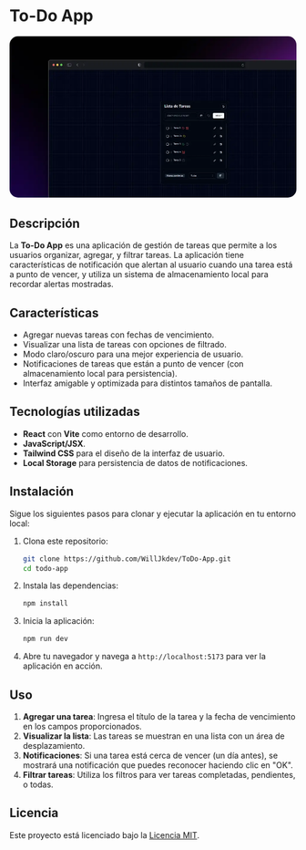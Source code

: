 # To-Do App

<p align="center">
  <img src="public/images/todo_app.webp" alt="Vista previa de la app" width="700" style="border-radius: 15px;"/>
</p>

## Descripción

La **To-Do App** es una aplicación de gestión de tareas que permite a los usuarios organizar, agregar, y filtrar tareas. La aplicación tiene características de notificación que alertan al usuario cuando una tarea está a punto de vencer, y utiliza un sistema de almacenamiento local para recordar alertas mostradas.

## Características

- Agregar nuevas tareas con fechas de vencimiento.
- Visualizar una lista de tareas con opciones de filtrado.
- Modo claro/oscuro para una mejor experiencia de usuario.
- Notificaciones de tareas que están a punto de vencer (con almacenamiento local para persistencia).
- Interfaz amigable y optimizada para distintos tamaños de pantalla.

## Tecnologías utilizadas

- **React** con **Vite** como entorno de desarrollo.
- **JavaScript/JSX**.
- **Tailwind CSS** para el diseño de la interfaz de usuario.
- **Local Storage** para persistencia de datos de notificaciones.

## Instalación

Sigue los siguientes pasos para clonar y ejecutar la aplicación en tu entorno local:

1. Clona este repositorio:

   ```bash
   git clone https://github.com/WillJkdev/ToDo-App.git
   cd todo-app
   ```

2. Instala las dependencias:

   ```bash
   npm install
   ```

3. Inicia la aplicación:

   ```bash
   npm run dev
   ```

4. Abre tu navegador y navega a `http://localhost:5173` para ver la aplicación en acción.

## Uso

1. **Agregar una tarea**: Ingresa el título de la tarea y la fecha de vencimiento en los campos proporcionados.
2. **Visualizar la lista**: Las tareas se muestran en una lista con un área de desplazamiento.
3. **Notificaciones**: Si una tarea está cerca de vencer (un día antes), se mostrará una notificación que puedes reconocer haciendo clic en "OK".
4. **Filtrar tareas**: Utiliza los filtros para ver tareas completadas, pendientes, o todas.

## Licencia

Este proyecto está licenciado bajo la [Licencia MIT](LICENSE).
